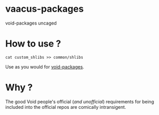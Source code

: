 # vaacus-packages
void-packages uncaged

# How to use ?

```
cat custom_shlibs >> common/shlibs
```
Use as you would for [void-packages](https://github.com/void-linux/void-packages).


# Why ?
The good Void people's official (*and unofficial*) requirements for being included into the official repos are comically intransigent.


